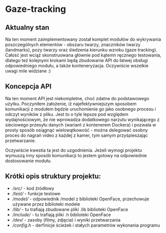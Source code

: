 # Gaze-tracking

## Aktualny stan
Na ten moment zaimplementowany został komplet modułów do wykrywania poszczególnych elementów - obszaru twarzy, znaczników twarzy (landmarks), pozy twarzy oraz śledzenia kierunku wzroku (gaze tracking).
Całość jest wciąż skonstruowana głównie pod kątemn ręcznego testowania, dlatego też kolejnymi krokami będą zbudowanie API do łatwej obsługi odpowiedniego modułu, a także konteneryzacja.
Oczywiście wszelkie uwagi mile widziane :)
<br>

## Koncepcja API
Na ten moment API jest niekompletne, choć zdatne do podstawowego użytku. Poczyniłem założenie, iż najefektywniejszym sposobem komunikacji z modułem będzie
uruchomienie go jako osobnego procesu i odczyt wyników z pliku. Jest to o tyle lepsze pod względem wydajnościowym, że nie wprowadza dodatkowego narzutu wynikającego z sieciowego przesyłu danych (wariant
z kontenerem Dockera) i pozwala w prosty sposób osiągnąć wielowątkowość - można delegować osobny proces do nagrań video z każdej z kamer, tym samym przyśpieszając przetwarzanie.

Oczywiście kwestia ta jest do uzgodnienia. Jeżeli wymogi projektu wymuszą inny sposób komunikacji to jestem gotowy na odpowiednie dostosowanie modułu.
<br>

## Krótki opis struktury projektu:
- */src/* - kod źródłowy
- */test/* - funkcje testowe
- */model/* - odpowiednik /model z biblioteki OpenFace, przechowuje używane przez biblioteki modele
- */lib/* - tu trafiają zbudowane pliki .lib biblioteki OpenFace
- */include/* - tu trafiają pliki .h biblioteki OpenFace
- */dev/* - zasoby (filmy, zdjęcia) i wyniki przetwarzania
- */config.h* - derfinicje ścieżek i stałych parametrów wykonania programu
